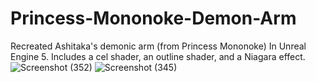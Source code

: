 # Princess-Mononoke-Demon-Arm
Recreated Ashitaka's demonic arm (from Princess Mononoke) In Unreal Engine 5. Includes a cel shader, an outline shader, and a Niagara effect.
![Screenshot (352)](https://github.com/alicepm800/Princess-Mononoke-Demon-Arm/assets/80863335/a7aa27d1-b565-4f0e-afa4-de2bc6774fd9)
![Screenshot (345)](https://github.com/alicepm800/Princess-Mononoke-Demon-Arm/assets/80863335/b2dbaab5-d1a2-41de-bd0a-aef9a1ed94b6)
